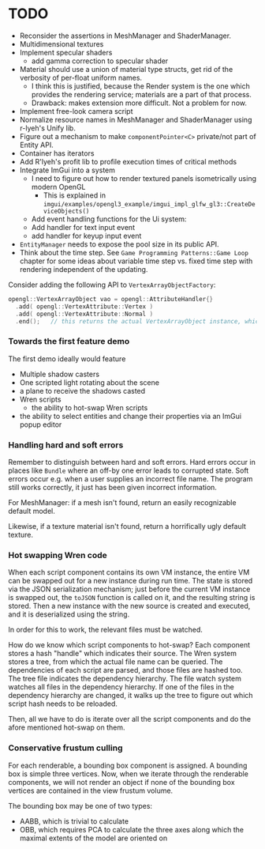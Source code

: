 
# TODO

* Reconsider the assertions in MeshManager and ShaderManager.
* Multidimensional textures
* Implement specular shaders
  * add gamma correction to specular shader
* Material should use a union of material type structs, get rid of the verbosity of per-float uniform names.
  * I think this is justified, because the Render system is the one which provides the rendering service; materials are a part of that process.
  * Drawback: makes extension more difficult. Not a problem for now.
* Implement free-look camera script
* Normalize resource names in MeshManager and ShaderManager using r-lyeh's Unify lib.
* Figure out a mechanism to make `componentPointer<C>` private/not part of Entity API.
* Container has iterators
* Add R'lyeh's profit lib to profile execution times of critical methods
* Integrate ImGui into a system
  * I need to figure out how to render textured panels isometrically using modern OpenGL
    * This is explained in `imgui/examples/opengl3_example/imgui_impl_glfw_gl3::CreateDeviceObjects()`
  * Add event handling functions for the Ui system:
  * Add handler for text input event
  * add handler for keyup input event
* `EntityManager` needs to expose the pool size in its public API.
* Think about the time step. See `Game Programming Patterns::Game Loop` chapter for some ideas about variable time step vs. fixed time step with rendering independent of the updating.

Consider adding the following API to `VertexArrayObjectFactory`:

```cpp
opengl::VertexArrayObject vao = opengl::AttributeHandler{}
  .add( opengl::VertexAttribute::Vertex )
  .add( opengl::VertexAttribute::Normal )
  .end();   // this returns the actual VertexArrayObject instance, which gets moved into vao
``` 

### Towards the first feature demo

The first demo ideally would feature
* Multiple shadow casters
* One scripted light rotating about the scene
* a plane to receive the shadows casted
* Wren scripts
  * the ability to hot-swap Wren scripts
* the ability to select entities and change their properties via an ImGui popup editor

### Handling hard and soft errors

Remember to distinguish between hard and soft errors. Hard errors occur in places like `Bundle` where an off-by one error leads to corrupted state. Soft errors occur e.g. when a user supplies an incorrect file name. The program still works correctly, it just has been given incorrect information.

For MeshManager: if a mesh isn't found, return an easily recognizable default model.

Likewise, if a texture material isn't found, return a horrifically ugly default texture.

### Hot swapping Wren code

When each script component contains its own VM instance, the entire VM can be swapped out for a new instance during run time. The state is stored via the JSON serialization mechanism; just before the current VM instance is swapped out, the `toJSON` function is called on it, and the resulting string is stored. Then a new instance with the new source is created and executed, and it is deserialized using the string.

In order for this to work, the relevant files must be watched.

How do we know which script components to hot-swap? Each component stores a hash "handle" which indicates their source. The Wren system stores a tree, from which the actual file name can be queried. The dependencies of each script are parsed, and those files are hashed too. The tree file indicates the dependency hierarchy. The file watch system watches all files in the dependency hierarchy. If one of the files in the dependency hierarchy are changed, it walks up the tree to figure out which script hash needs to be reloaded.

Then, all we have to do is iterate over all the script components and do the afore mentioned hot-swap on them.

### Conservative frustum culling

For each renderable, a bounding box component is assigned. A bounding box is simple three vertices. Now, when we iterate through the renderable components, we will not render an object if none of the bounding box vertices are contained in the view frustum volume.

The bounding box may be one of two types:
* AABB, which is trivial to calculate
* OBB, which requires PCA to calculate the three axes along which the maximal extents of the model are oriented on

